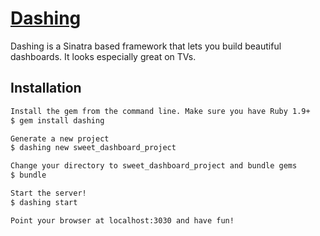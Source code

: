 # [Dashing](http://shopify.github.com/dashing)

Dashing is a Sinatra based framework that lets you build beautiful dashboards. It looks especially great on TVs.

## Installation

```bash
Install the gem from the command line. Make sure you have Ruby 1.9+
$ gem install dashing

Generate a new project
$ dashing new sweet_dashboard_project

Change your directory to sweet_dashboard_project and bundle gems
$ bundle

Start the server!
$ dashing start

Point your browser at localhost:3030 and have fun!
```